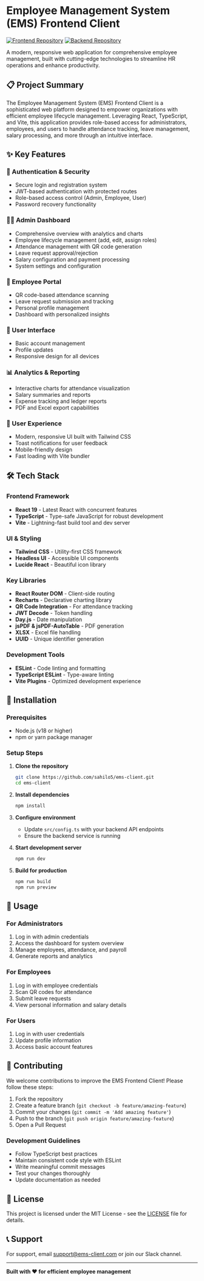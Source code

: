 # Employee Management System (EMS) Frontend Client

[![Frontend Repository](https://img.shields.io/badge/Frontend-https%3A%2F%2Fgithub.com%2Fsahilo5%2Fems--client%2Ftree%2Fmain-blue)](https://github.com/sahilo5/ems-client/tree/main)
[![Backend Repository](https://img.shields.io/badge/Backend-https%3A%2F%2Fgithub.com%2Fsahilo5%2Fems--service-blue)](https://github.com/sahilo5/ems-service)

A modern, responsive web application for comprehensive employee management, built with cutting-edge technologies to streamline HR operations and enhance productivity.

## 📋 Project Summary

The Employee Management System (EMS) Frontend Client is a sophisticated web platform designed to empower organizations with efficient employee lifecycle management. Leveraging React, TypeScript, and Vite, this application provides role-based access for administrators, employees, and users to handle attendance tracking, leave management, salary processing, and more through an intuitive interface.

## ✨ Key Features

### 🔐 Authentication & Security
- Secure login and registration system
- JWT-based authentication with protected routes
- Role-based access control (Admin, Employee, User)
- Password recovery functionality

### 👨‍💼 Admin Dashboard
- Comprehensive overview with analytics and charts
- Employee lifecycle management (add, edit, assign roles)
- Attendance management with QR code generation
- Leave request approval/rejection
- Salary configuration and payment processing
- System settings and configuration

### 👷 Employee Portal
- QR code-based attendance scanning
- Leave request submission and tracking
- Personal profile management
- Dashboard with personalized insights

### 👤 User Interface
- Basic account management
- Profile updates
- Responsive design for all devices

### 📊 Analytics & Reporting
- Interactive charts for attendance visualization
- Salary summaries and reports
- Expense tracking and ledger reports
- PDF and Excel export capabilities

### 🎨 User Experience
- Modern, responsive UI built with Tailwind CSS
- Toast notifications for user feedback
- Mobile-friendly design
- Fast loading with Vite bundler

## 🛠️ Tech Stack

### Frontend Framework
- **React 19** - Latest React with concurrent features
- **TypeScript** - Type-safe JavaScript for robust development
- **Vite** - Lightning-fast build tool and dev server

### UI & Styling
- **Tailwind CSS** - Utility-first CSS framework
- **Headless UI** - Accessible UI components
- **Lucide React** - Beautiful icon library

### Key Libraries
- **React Router DOM** - Client-side routing
- **Recharts** - Declarative charting library
- **QR Code Integration** - For attendance tracking
- **JWT Decode** - Token handling
- **Day.js** - Date manipulation
- **jsPDF & jsPDF-AutoTable** - PDF generation
- **XLSX** - Excel file handling
- **UUID** - Unique identifier generation

### Development Tools
- **ESLint** - Code linting and formatting
- **TypeScript ESLint** - Type-aware linting
- **Vite Plugins** - Optimized development experience

## 🚀 Installation

### Prerequisites
- Node.js (v18 or higher)
- npm or yarn package manager

### Setup Steps

1. **Clone the repository**
   ```bash
   git clone https://github.com/sahilo5/ems-client.git
   cd ems-client
   ```

2. **Install dependencies**
   ```bash
   npm install
   ```

3. **Configure environment**
   - Update `src/config.ts` with your backend API endpoints
   - Ensure the backend service is running

4. **Start development server**
   ```bash
   npm run dev
   ```

5. **Build for production**
   ```bash
   npm run build
   npm run preview
   ```

## 📖 Usage

### For Administrators
1. Log in with admin credentials
2. Access the dashboard for system overview
3. Manage employees, attendance, and payroll
4. Generate reports and analytics

### For Employees
1. Log in with employee credentials
2. Scan QR codes for attendance
3. Submit leave requests
4. View personal information and salary details

### For Users
1. Log in with user credentials
2. Update profile information
3. Access basic account features

## 🤝 Contributing

We welcome contributions to improve the EMS Frontend Client! Please follow these steps:

1. Fork the repository
2. Create a feature branch (`git checkout -b feature/amazing-feature`)
3. Commit your changes (`git commit -m 'Add amazing feature'`)
4. Push to the branch (`git push origin feature/amazing-feature`)
5. Open a Pull Request

### Development Guidelines
- Follow TypeScript best practices
- Maintain consistent code style with ESLint
- Write meaningful commit messages
- Test your changes thoroughly
- Update documentation as needed

## 📄 License

This project is licensed under the MIT License - see the [LICENSE](LICENSE) file for details.

## 📞 Support

For support, email support@ems-client.com or join our Slack channel.

---

**Built with ❤️ for efficient employee management**
